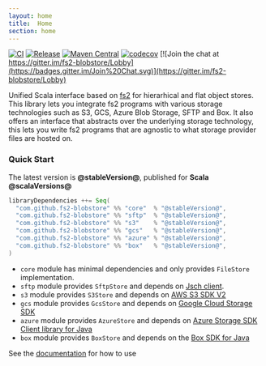 ```yaml
---
layout: home
title:  Home
section: home
---
```


[![CI](https://github.com/fs2-blobstore/fs2-blobstore/workflows/CI/badge.svg)](https://github.com/fs2-blobstore/fs2-blobstore/actions?query=workflow:CI)
[![Release](https://github.com/fs2-blobstore/fs2-blobstore/workflows/Release/badge.svg)](https://github.com/fs2-blobstore/fs2-blobstore/actions?query=workflow:Release)
[![Maven Central](https://maven-badges.herokuapp.com/maven-central/com.github.fs2-blobstore/core_2.12/badge.svg)](http://search.maven.org/#search%7Cga%7C1%7Cg%3A%22com.github.fs2-blobstore%22)
[![codecov](https://codecov.io/gh/fs2-blobstore/fs2-blobstore/branch/master/graph/badge.svg)](https://codecov.io/gh/fs2-blobstore/fs2-blobstore)
[![Join the chat at https://gitter.im/fs2-blobstore/Lobby](https://badges.gitter.im/Join%20Chat.svg)](https://gitter.im/fs2-blobstore/Lobby)


Unified Scala interface based on [fs2](https://fs2.io) for hierarhical and flat object stores. This library lets you integrate fs2 programs with various storage technologies such as S3, GCS, Azure Blob Storage, SFTP and Box. It also offers an interface that abstracts over the underlying storage technology, this lets you write fs2 programs that are agnostic to what storage provider files are hosted on.   

### Quick Start

The latest version is **@stableVersion@**, published for **Scala @scalaVersions@**

```scala
libraryDependencies ++= Seq(
  "com.github.fs2-blobstore" %% "core"  % "@stableVersion@",
  "com.github.fs2-blobstore" %% "sftp"  % "@stableVersion@",
  "com.github.fs2-blobstore" %% "s3"    % "@stableVersion@",
  "com.github.fs2-blobstore" %% "gcs"   % "@stableVersion@",
  "com.github.fs2-blobstore" %% "azure" % "@stableVersion@",
  "com.github.fs2-blobstore" %% "box"   % "@stableVersion@",
) 
```

* `core` module has minimal dependencies and only provides `FileStore` implementation.
* `sftp` module provides `SftpStore` and depends on [Jsch client](http://www.jcraft.com/jsch/).
* `s3` module provides `S3Store` and depends on [AWS S3 SDK V2](https://docs.aws.amazon.com/sdk-for-java/v2/developer-guide/)
* `gcs` module provides `GcsStore` and depends on [Google Cloud Storage SDK](https://github.com/googleapis/java-storage)
* `azure` module provides `AzureStore` and depends on [Azure Storage SDK Client library for Java](https://docs.microsoft.com/en-us/java/api/overview/azure/storage)
* `box` module provides `BoxStore` and depends on the [Box SDK for Java](https://github.com/box/box-java-sdk/)

See the [documentation](documentation/data-model) for how to use
